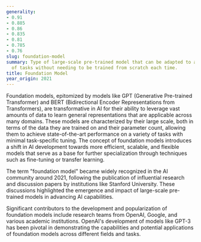 ```yaml
---
generality:
- 0.91
- 0.885
- 0.86
- 0.835
- 0.81
- 0.785
- 0.76
slug: foundation-model
summary: Type of large-scale pre-trained model that can be adapted to a wide range
  of tasks without needing to be trained from scratch each time.
title: Foundation Model
year_origin: 2021
---
```


Foundation models, epitomized by models like GPT (Generative Pre-trained Transformer) and BERT (Bidirectional Encoder Representations from Transformers), are transformative in AI for their ability to leverage vast amounts of data to learn general representations that are applicable across many domains. These models are characterized by their large scale, both in terms of the data they are trained on and their parameter count, allowing them to achieve state-of-the-art performance on a variety of tasks with minimal task-specific tuning. The concept of foundation models introduces a shift in AI development towards more efficient, scalable, and flexible models that serve as a base for further specialization through techniques such as fine-tuning or transfer learning.

The term "foundation model" became widely recognized in the AI community around 2021, following the publication of influential research and discussion papers by institutions like Stanford University. These discussions highlighted the emergence and impact of large-scale pre-trained models in advancing AI capabilities.

Significant contributors to the development and popularization of foundation models include research teams from OpenAI, Google, and various academic institutions. OpenAI's development of models like GPT-3 has been pivotal in demonstrating the capabilities and potential applications of foundation models across different fields and tasks.